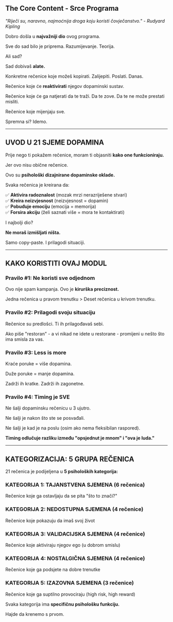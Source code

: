 ## The Core Content - Srce Programa

*"Riječi su, naravno, najmoćnija droga koju koristi čovječanstvo." - Rudyard Kipling*

Dobro došla u **najvažniji dio** ovog programa.

Sve do sad bilo je priprema. Razumijevanje. Teorija.

Ali sad?

Sad dobivaš **alate.**

Konkretne rečenice koje možeš kopirati. Zalijepiti. Poslati. Danas.

Rečenice koje će **reaktivirati** njegov dopaminski sustav.

Rečenice koje će ga natjerati da te traži. Da te zove. Da te ne može prestati misliti.

Rečenice koje mijenjaju sve.

Spremna si? Idemo.

---

## UVOD U 21 SJEME DOPAMINA

Prije nego ti pokažem rečenice, moram ti objasniti **kako one funkcioniraju.**

Jer ovo nisu obične rečenice.

Ovo su **psihološki dizajnirane dopaminske oklade.**

Svaka rečenica je kreirana da:

✅ **Aktivira radoznalost** (mozak mrzi nerazriješene stvari)  
✅ **Kreira neizvjesnost** (neizvjesnost = dopamin)  
✅ **Pobuđuje emociju** (emocija = memorija)  
✅ **Forsira akciju** (želi saznati više = mora te kontaktirati)

I najbolji dio?

**Ne moraš izmišljati ništa.**

Samo copy-paste. I prilagodi situaciji.

---

## KAKO KORISTITI OVAJ MODUL

### Pravilo #1: Ne koristi sve odjednom

Ovo nije spam kampanja. Ovo je **kirurška preciznost.**

Jedna rečenica u pravom trenutku > Deset rečenica u krivom trenutku.

### Pravilo #2: Prilagodi svoju situaciju

Rečenice su predlošci. Ti ih prilagođavaš sebi.

Ako piše "restoran" - a vi nikad ne idete u restorane - promijeni u nešto što ima smisla za vas.

### Pravilo #3: Less is more

Kraće poruke = više dopamina.

Duže poruke = manje dopamina.

Zadrži ih kratke. Zadrži ih zagonetne.

### Pravilo #4: Timing je SVE

Ne šalji dopaminsku rečenicu u 3 ujutro.

Ne šalji je nakon što ste se posvađali.

Ne šalji je kad je na poslu (osim ako nema fleksibilan raspored).

**Timing odlučuje razliku između "opsjednut je mnom" i "ova je luda."**

---

## KATEGORIZACIJA: 5 GRUPA REČENICA

21 rečenica je podijeljena u **5 psiholoških kategorija:**

### KATEGORIJA 1: TAJANSTVENA SJEMENA (6 rečenica)

Rečenice koje ga ostavljaju da se pita "što to znači?"

### KATEGORIJA 2: NEDOSTUPNA SJEMENA (4 rečenice)

Rečenice koje pokazuju da imaš svoj život

### KATEGORIJA 3: VALIDACIJSKA SJEMENA (4 rečenice)

Rečenice koje aktiviraju njegov ego (u dobrom smislu)

### KATEGORIJA 4: NOSTALGIČNA SJEMENA (4 rečenice)

Rečenice koje ga podsjete na dobre trenutke

### KATEGORIJA 5: IZAZOVNA SJEMENA (3 rečenice)

Rečenice koje ga suptilno provociraju (high risk, high reward)

Svaka kategorija ima **specifičnu psihološku funkciju.**

Hajde da krenemo s prvom.
